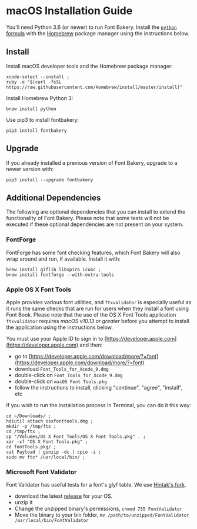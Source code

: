 # macOS Installation Guide

You'll need Python 3.6 (or newer) to run Font Bakery. Install the [`python` formula](https://formulae.brew.sh/formula/python) with the [Homebrew](https://brew.sh) package manager using the instructions below.

## Install

Install macOS developer tools and the Homebrew package manager:

```
xcode-select --install ;
ruby -e "$(curl -fsSL https://raw.githubusercontent.com/Homebrew/install/master/install)"
```

Install Homebrew Python 3:

```
brew install python
```

Use pip3 to install fontbakery:

```
pip3 install fontbakery
```

## Upgrade

If you already installed a previous version of Font Bakery, upgrade to a newer version with:

```
pip3 install --upgrade fontbakery
```

## Additional Dependencies

The following are optional dependencies that you can install to extend the functionality of Font Bakery.  Please note that some tests will not be executed if these optional dependencies are not present on your system.

### FontForge

FontForge has some font checking features, which Font Bakery will also wrap around and run, if available.
Install it with:

```
brew install giflib libspiro icu4c ;
brew install fontforge --with-extra-tools 
```

### Apple OS X Font Tools

Apple provides various font utilities, and `ftxvalidator` is especially useful as it runs the same checks that are run for users when they install a font using Font Book.  Please note that the use of the OS X Font Tools application `ftxvalidator` requires *macOS v10.13 or greater* before you attempt to install the application using the instructions below.

You must use your Apple ID to sign in to [https://developer.apple.com](https://developer.apple.com) and then:

* go to [https://developer.apple.com/download/more/?=font](https://developer.apple.com/download/more/?=font)
* download `Font_Tools_for_Xcode_9.dmg`
* double-click on `Font_Tools_for_Xcode_9.dmg`
* double-click on `macOS Font Tools.pkg`
* follow the instructions to install, clicking "continue", "agree", "install", etc

If you wish to run the installation process in Terminal, you can do it this way:

```
cd ~/Downloads/ ;
hdiutil attach osxfonttools.dmg ;
mkdir -p /tmp/ftx ;
cd /tmp/ftx ;
cp "/Volumes/OS X Font Tools/OS X Font Tools.pkg" . ;
xar -xf "OS X Font Tools.pkg" ;
cd fontTools.pkg/ ;
cat Payload | gunzip -dc | cpio -i ;
sudo mv ftx* /usr/local/bin/ ;
```

### Microsoft Font Validator

Font Validator has useful tests for a font's glyf table. We use [Hintak's fork](https://github.com/HinTak/Font-Validator).

* download the latest [release](https://github.com/HinTak/Font-Validator/releases) for your OS.
* unzip it
* Change the unzipped binary's permissions, `chmod 755 FontValidator`
* Move the binary to your bin folder, `mv /path/to/unzipped/FontValidator /usr/local/bin/FontValidator`

